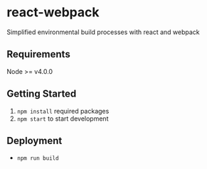 # react-webpack
Simplified environmental build processes with react and webpack

## Requirements
Node >= v4.0.0

## Getting Started
1. `npm install` required packages
2. `npm start` to start development

## Deployment
- `npm run build`
